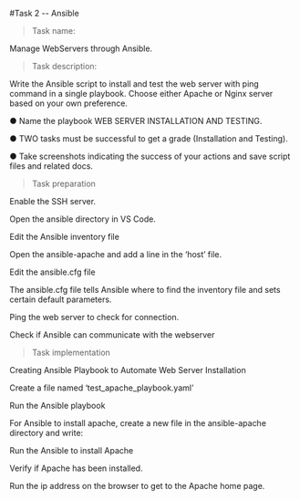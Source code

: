 #Task 2 -- Ansible

>Task name:

Manage WebServers through Ansible.

>Task description:

Write the Ansible script to install and test the web server with ping command in a single playbook. Choose either Apache or Nginx server based on your own preference.

● Name the playbook WEB SERVER INSTALLATION AND TESTING.

● TWO tasks must be successful to get a grade (Installation and Testing).

● Take screenshots indicating the success of your actions and save script files and related docs. 

>Task preparation

Enable the SSH server.

Open the ansible directory in VS Code.

Edit the Ansible inventory file 


Open the ansible-apache and add a line in the ‘host’ file.



Edit the ansible.cfg file

The ansible.cfg file tells Ansible where to find the inventory file and sets certain default parameters.

Ping the web server to check for connection. 


Check if Ansible can communicate with the webserver







>Task implementation 

Creating Ansible Playbook to Automate Web Server Installation

Create a file named ‘test_apache_playbook.yaml’


Run the Ansible playbook


For Ansible to install apache, create a new file in the ansible-apache directory and write:


Run the Ansible to install Apache


Verify if Apache has been installed.


Run the ip address on the browser to get to the Apache home page.





